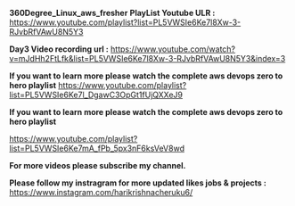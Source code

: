 **360Degree_Linux_aws_fresher** **PlayList Youtube ULR :**
https://www.youtube.com/playlist?list=PL5VWSIe6Ke7l8Xw-3-RJvbRfVAwU8N5Y3




**Day3 Video recording url :**
https://www.youtube.com/watch?v=mJdHh2FtLfk&list=PL5VWSIe6Ke7l8Xw-3-RJvbRfVAwU8N5Y3&index=3


**If you want to learn more please watch the complete aws devops zero to hero playlist**
https://www.youtube.com/playlist?list=PL5VWSIe6Ke7l_DgawC3OpGt1fUjQXXeJ9


**If you want to learn more please watch the complete aws devops zero to hero playlist**

https://www.youtube.com/playlist?list=PL5VWSIe6Ke7mA_fPb_5px3nF6ksVeV8wd


**For more videos please subscribe my channel.**

**Please follow my instragram for more updated likes jobs & projects :**
https://www.instagram.com/harikrishnacheruku6/

